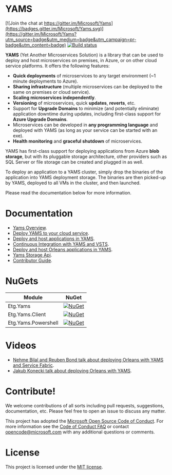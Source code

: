 YAMS
=======

[![Join the chat at https://gitter.im/Microsoft/Yams](https://badges.gitter.im/Microsoft/Yams.svg)](https://gitter.im/Microsoft/Yams?utm_source=badge&utm_medium=badge&utm_campaign=pr-badge&utm_content=badge)
[![Build status](https://ci.appveyor.com/api/projects/status/735m5td6npl08q8s/branch/master?svg=true)](https://ci.appveyor.com/project/NehmeBilal/yams/branch/master)

**YAMS** (Yet Another Microservices Solution) is a library that can be used to deploy and host microservices on premises, in Azure, or on other cloud service platforms. It offers the following features:
* **Quick deployments** of microservices to any target environment (~1 minute deployments to Azure). 
* **Sharing infrastructure** (multiple microservices can be deployed to the same on premises or cloud service). 
* **Scaling microservices independently**.
* **Versioning** of microservices, quick **updates**, **reverts**, etc. 
* Support for **Upgrade Domains** to minimize (and potentially eliminate) application downtime during updates, including first-class support for **Azure Upgrade Domains**.
* Microservices can be developed in **any programming language** and deployed with YAMS (as long as your service can be started with an exe).
* **Health monitoring** and **graceful shutdown** of microservices.

YAMS has first-class support for deploying applications from Azure **blob storage**, but with its pluggable storage architecture, other providers such as SQL Server or file storage can be created and plugged in as well.

To deploy an application to a YAMS cluster, simply drop the binaries of the application into YAMS deployment storage. The binaries are then picked-up by YAMS, deployed to all VMs in the cluster, and then launched.

Please read the documentation below for more information.

Documentation 
=======
* [Yams Overview](Docs/Overview.md).
* [Deploy YAMS to your cloud service](Docs/Deploy_YAMS.md).
* [Deploy and host applications in YAMS](Docs/Deploy&Host_an_App_in_YAMS.md).
* [Continuous Integration with YAMS and VSTS](Docs/Continuous_Integration.md).
* [Deploy and host Orleans applications in YAMS](Docs/Deploy_Orleans_App_in_YAMS.md).
* [Yams Storage Api](Docs/YAMS_Storage.md).
* [Contributor Guide](Docs/Contributor_Guide.md).

NuGets
=======

| Module  | NuGet |
| ------------- | ------------- |
| Etg.Yams  | [![NuGet](https://img.shields.io/nuget/v/Etg.Yams.svg?style=flat)](https://www.nuget.org/packages/Etg.Yams/)  |
| Etg.Yams.Client  | [![NuGet](https://img.shields.io/nuget/v/Etg.Yams.Client.svg?style=flat)](https://www.nuget.org/packages/Etg.Yams.Client/)  |
| Etg.Yams.Powershell  | [![NuGet](https://img.shields.io/nuget/v/Etg.Yams.Powershell.svg?style=flat)](https://www.nuget.org/packages/Etg.Yams.Powershell/)  |

Videos
=======
* [Nehme Bilal and Reuben Bond talk about deploying Orleans with YAMS and Service Fabric](https://www.youtube.com/watch?v=w__D7gnqeZ0&feature=youtu.be).
* [Jakub Konecki talk about deploying Orleans with YAMS](https://github.com/OrleansContrib/meetups#meetup-12-deploying-orleans-with-jakub-konecki).

Contribute!
=======
We welcome contributions of all sorts including pull requests, suggestions, documentation, etc. Please feel free to open an issue to discuss any matter.

This project has adopted the [Microsoft Open Source Code of Conduct](https://opensource.microsoft.com/codeofconduct/). For more information see the [Code of Conduct FAQ](https://opensource.microsoft.com/codeofconduct/faq/) or contact [opencode@microsoft.com](mailto:opencode@microsoft.com) with any additional questions or comments.

License
=======
This project is licensed under the [MIT license](LICENSE).
